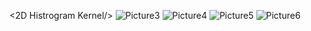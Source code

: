 <2D Histrogram Kernel/>
![Picture3](https://github.com/user-attachments/assets/14cf411c-c1f7-4157-8a89-52507b71700b)
![Picture4](https://github.com/user-attachments/assets/26086f29-0432-4fde-a4dc-8ebf40a94132)
<Compute corners/>
![Picture5](https://github.com/user-attachments/assets/cd619c91-208a-4f84-a333-3c20477eebf3)
![Picture6](https://github.com/user-attachments/assets/8a6290ed-eefb-4f6c-9eb1-ef8cc398780d)
